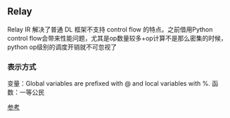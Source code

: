 ## Relay

Relay IR 解决了普通 DL 框架不支持 control flow 的特点。之前借用Python control flow会带来性能问题，尤其是op数量较多+op计算不是那么密集的时候，python op级别的调度开销就不可忽视了

### 表示方式

变量：Global variables are prefixed with @ and local variables with %.
函数：一等公民


[参考](https://zhuanlan.zhihu.com/p/390087648)